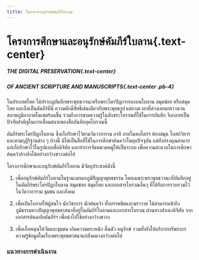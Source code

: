 ```yaml
---
title: โครงการอนุรักษ์คัมภีร์โบราณ
---
```


# โครงการศึกษาและอนุรักษ์คัมภีร์ใบลาน{.text-center}

##### THE DIGITAL PRESERVATION{.text-center}
##### OF ANCIENT SCRIPTURE AND MANUSCRIPTS{.text-center .pb-4}

ในประเทศไทย ได้ปรากฎบันทึกพระพุทธวจนะหรือพระไตรปิฎกจารลงบนใบลาน สมุดข่อย หรือสมุดไทย และถือเป็นคัมภีร์ที่มี
ความศักดิ์สิทธิ์เช่นเดียวกับพระพุทธรูป แต่กาลเวลาที่ล่วงเลยมายาวนาน สภาพภูมิอากาศในเขตร้อนชื้น รวมถึงการขาดความรู้ในอักขระโบราณที่ใช้ในการบันทึก จึงกลายเป็นปัจจัยสำคัญในการเสื่อมสลายของสื่อบันทึกยุคโบราณนี้ 

คัมภีร์พระไตรปิฎกใบลาน ซึ่งเก็บรักษาไว้ตามวัดวาอาราม อาทิ ภายในหอไตรฯ ห้องสมุด โบสถ์วิหาร และตามกุฏิริฐานต่าง ๆ บ้างนี้ มิได้เป็นสื่อที่ใช้ในการศึกษาค้นคว้าในยุคปัจจุบัน แต่ยังทรงคุณค่าควรแก่เก็บรักษาไว้ในรูปแบบสื่อดิจิทัล และทำการจัดหมวดหมู่ให้เป็นระบบ เพื่อความสะดวกในการศึกษาค้นคว้าอ้างอิงได้อย่างกว้างขวางต่อไป

โครงการศึกษาและอนุรักษ์คัมภีร์ใบลาน มีวัตถุประสงค์ดังนี้

1. เพื่ออนุรักษ์คัมภีร์ใบลานในฐานะมรดกภูมิปัญญาพุทธธรรม โดยเฉพาะพระพุทธวจนะที่บันทึกอยู่ในคัมภีร์พระไตรปิฎกใบลาน สมุดข่อย สมุดไทย และเอกสารโบราณอื่นๆ ที่ได้รับการรวบรวมไว้ในวัดวาอาราม ชุมชน และสังคม

2. เพื่อเปิดโอกาสให้ผู้สนใจ นักวิชาการ นักค้นคว้า ทั้งบรรพชิตและฆราวาส ได้สามารถเข้าถึงภูมิธรรมทางปัญญาพุทธศาสนาที่อยู่ในคัมภีร์ใบลานและเอกสารโบราณ ผ่านทางสำเนาดิจิทัล  จากเอกสารต้นฉบับคัมภีร์ฯ เพื่อนำไปใช้อย่างกว้างขวาง

3. เพื่อเกื้อหนุนให้วัดและชุมชน เกิดความตระหนัก ตื่นตัว อนุรักษ์ รวมทั้งยังให้บริการทรัพยากรความรู้ข้อมูลในเรื่องพระพุทธศาสนาแก่สังคมวงกว้างต่อไป

### แนวทางการดำเนินงาน